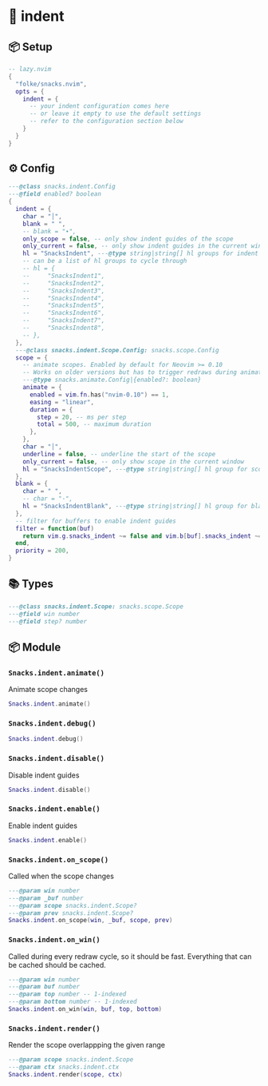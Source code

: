 # 🍿 indent

<!-- docgen -->

## 📦 Setup

```lua
-- lazy.nvim
{
  "folke/snacks.nvim",
  opts = {
    indent = {
      -- your indent configuration comes here
      -- or leave it empty to use the default settings
      -- refer to the configuration section below
    }
  }
}
```

## ⚙️ Config

```lua
---@class snacks.indent.Config
---@field enabled? boolean
{
  indent = {
    char = "│",
    blank = " ",
    -- blank = "∙",
    only_scope = false, -- only show indent guides of the scope
    only_current = false, -- only show indent guides in the current window
    hl = "SnacksIndent", ---@type string|string[] hl groups for indent guides
    -- can be a list of hl groups to cycle through
    -- hl = {
    --     "SnacksIndent1",
    --     "SnacksIndent2",
    --     "SnacksIndent3",
    --     "SnacksIndent4",
    --     "SnacksIndent5",
    --     "SnacksIndent6",
    --     "SnacksIndent7",
    --     "SnacksIndent8",
    -- },
  },
  ---@class snacks.indent.Scope.Config: snacks.scope.Config
  scope = {
    -- animate scopes. Enabled by default for Neovim >= 0.10
    -- Works on older versions but has to trigger redraws during animation.
    ---@type snacks.animate.Config|{enabled?: boolean}
    animate = {
      enabled = vim.fn.has("nvim-0.10") == 1,
      easing = "linear",
      duration = {
        step = 20, -- ms per step
        total = 500, -- maximum duration
      },
    },
    char = "│",
    underline = false, -- underline the start of the scope
    only_current = false, -- only show scope in the current window
    hl = "SnacksIndentScope", ---@type string|string[] hl group for scopes
  },
  blank = {
    char = " ",
    -- char = "·",
    hl = "SnacksIndentBlank", ---@type string|string[] hl group for blank spaces
  },
  -- filter for buffers to enable indent guides
  filter = function(buf)
    return vim.g.snacks_indent ~= false and vim.b[buf].snacks_indent ~= false and vim.bo[buf].buftype == ""
  end,
  priority = 200,
}
```

## 📚 Types

```lua
---@class snacks.indent.Scope: snacks.scope.Scope
---@field win number
---@field step? number
```

## 📦 Module

### `Snacks.indent.animate()`

Animate scope changes

```lua
Snacks.indent.animate()
```

### `Snacks.indent.debug()`

```lua
Snacks.indent.debug()
```

### `Snacks.indent.disable()`

Disable indent guides

```lua
Snacks.indent.disable()
```

### `Snacks.indent.enable()`

Enable indent guides

```lua
Snacks.indent.enable()
```

### `Snacks.indent.on_scope()`

Called when the scope changes

```lua
---@param win number
---@param _buf number
---@param scope snacks.indent.Scope?
---@param prev snacks.indent.Scope?
Snacks.indent.on_scope(win, _buf, scope, prev)
```

### `Snacks.indent.on_win()`

Called during every redraw cycle, so it should be fast.
Everything that can be cached should be cached.

```lua
---@param win number
---@param buf number
---@param top number -- 1-indexed
---@param bottom number -- 1-indexed
Snacks.indent.on_win(win, buf, top, bottom)
```

### `Snacks.indent.render()`

Render the scope overlappping the given range

```lua
---@param scope snacks.indent.Scope
---@param ctx snacks.indent.ctx
Snacks.indent.render(scope, ctx)
```
